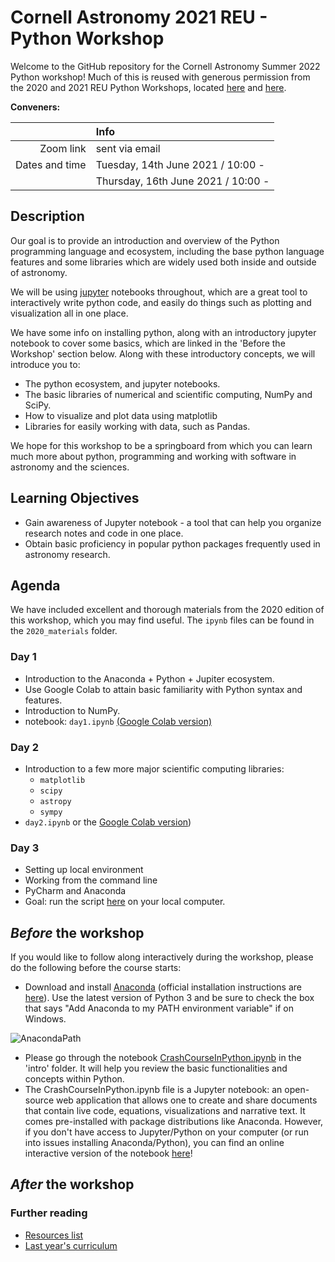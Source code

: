 # Cornell Astronomy 2021 REU - Python Workshop
Welcome to the GitHub repository for the Cornell Astronomy Summer 2022 Python
workshop! Much of this is reused with generous permission from the 2020 and 2021 REU
Python Workshops, located [here](https://github.com/CUAstro-REU-Python-Workshop/2020-workshop/) and [here](https://github.com/yubo56/2021-workshop).

**Conveners:** 

|    |Info|
|---:|:---|
|Zoom link|sent via email|
|      Dates and time   | Tuesday, 14th June 2021 / 10:00 - |
|           | Thursday, 16th June 2021 / 10:00 - |



## Description

Our goal is to provide an introduction and overview of the Python programming
language and ecosystem, including the base python language features and some
libraries which are widely used both inside and outside of astronomy.

We will be using [jupyter](https://jupyter.org/) notebooks throughout, which are
a great tool to interactively write python code, and easily do things such as
plotting and visualization all in one place.

We have some info on installing python, along with an introductory jupyter
notebook to cover some basics, which are linked in the 'Before the Workshop'
section below. Along with these introductory concepts, we will introduce you to:

- The python ecosystem, and jupyter notebooks.
- The basic libraries of numerical and scientific computing, NumPy and SciPy.
- How to visualize and plot data using matplotlib
- Libraries for easily working with data, such as Pandas.

We hope for this workshop to be a springboard from which you can learn much more
about python, programming and working with software in astronomy and the
sciences.

## Learning Objectives

- Gain awareness of Jupyter notebook - a tool that can help you organize
  research notes and code in one place.
- Obtain basic proficiency in popular python packages frequently used in
  astronomy research.

## Agenda

We have included excellent and thorough materials from the 2020 edition of this
workshop, which you may find useful. The `ipynb` files can be found in the
`2020_materials` folder.

### Day 1

- Introduction to the Anaconda + Python + Jupiter ecosystem.
- Use Google Colab to attain basic familiarity with Python syntax and features.
- Introduction to NumPy.
- notebook: `day1.ipynb` [(Google Colab version)](https://colab.research.google.com/drive/1JZdyfnAu-A7pWduS59Uo3lKpiJNGEmKV?usp=sharing)

### Day 2

- Introduction to a few more major scientific computing libraries:
    - `matplotlib`
    - `scipy`
    - `astropy`
    - `sympy`
- `day2.ipynb` or the [Google Colab
  version](https://colab.research.google.com/drive/1OlX2-L5KZxhuHjrHuKLKm1zCgHsT2iq4?usp=sharing))

### Day 3

- Setting up local environment
- Working from the command line
- PyCharm and Anaconda
- Goal: run the script [here](day3/day3_classExample.py) on your local computer.

## *Before* the workshop

If you would like to follow along interactively during the workshop, please do
the following before the course starts:

- Download and install [Anaconda](https://www.anaconda.com/download/) (official
  installation instructions are
  [here](https://docs.anaconda.com/anaconda/install/)). Use the latest version
  of Python 3 and be sure to check the box that says "Add Anaconda to my PATH
  environment variable" if on Windows.

![AnacondaPath](http://toolkit.geosci.xyz/_images/AnacondaPath.png)

- Please go through the notebook
  [CrashCourseInPython.ipynb](intro/CrashCourseInPython.ipynb) in the 'intro'
  folder. It will help you review the basic functionalities and concepts within
  Python.
- The CrashCourseInPython.ipynb file is a Jupyter notebook: an open-source web
  application that allows one to create and share documents that contain live
  code, equations, visualizations and narrative text. It comes pre-installed
  with package distributions like Anaconda. However, if you don't have access to
  Jupyter/Python on your computer (or run into issues installing
  Anaconda/Python), you can find an online interactive version of the notebook
  [here](https://colab.research.google.com/github/yubo56/2021-workshop/blob/master/2020_materials/intro/CrashCourseInPython.ipynb)!

## *After* the workshop


### Further reading
- [Resources list](additional_resources.md)
- [Last year's curriculum](https://github.com/yubo56/2021-workshop/tree/master/2020_materials)

